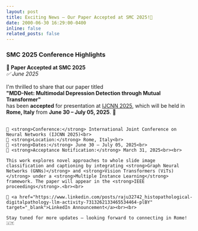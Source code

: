 ```yaml
---
layout: post
title: Exciting News – Our Paper Accepted at SMC 2025!🎉
date: 2000-06-30 16:29:00-0400
inline: false
related_posts: false
---
```


<h3>SMC 2025 Conference Highlights</h3>

<div class="post">
<article>

<div class="card mt-3" >
  <div class="p-3">
    <strong>🎉 Paper Accepted at SMC 2025</strong><br>
    <em>✅ June 2025</em><br><br>
    I'm thrilled to share that our paper titled<br>
    <strong>"MDD-Net: Multimodal Depression Detection through Mutual Transformer"</strong><br>
    has been <strong>accepted</strong> for presentation at <a href="https://2025.ijcnn.org/" target="_blank">IJCNN 2025</a>, which will be held in <strong>Rome, Italy</strong> from <strong>June 30 – July 05, 2025</strong>. 🎉<br><br>

    📌 <strong>Conference:</strong> International Joint Conference on Neural Networks (IJCNN 2025)<br>
    📍 <strong>Location:</strong> Rome, Italy<br>
    📅 <strong>Dates:</strong> June 30 – July 05, 2025<br>
    📰 <strong>Acceptance Notification:</strong> March 31, 2025<br><br>

    This work explores novel approaches to whole slide image classification and captioning by integrating <strong>Graph Neural Networks (GNNs)</strong> and <strong>Vision Transformers (ViTs)</strong> under a <strong>Multiple Instance Learning</strong> framework. The paper will appear in the <strong>IEEE proceedings</strong>.<br><br>

    🔗 <a href="https://www.linkedin.com/posts/raju32742_histopathological-digitalpathology-llm-activity-7313262133465534464-plBY" target="_blank">LinkedIn Announcement</a><br><br>

    Stay tuned for more updates — looking forward to connecting in Rome! 🇮🇹
  </div>
</div>

</article>
</div>
